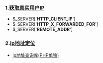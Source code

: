 ### 1.[获取真实用户IP](https://learnku.com/laravel/t/3905/do-you-really-know-ip-how-do-php-get-the-real-user-ip#replies)

- $_SERVER['**HTTP_CLIENT_IP**']
- $_SERVER['**HTTP_X_FORWARDED_FOR**']
- $_SERVER['**REMOTE_ADDR**']

### 2.[ip地址定位](https://github.com/lionsoul2014/ip2region)

- [ip地址查询库(PHP单独)](https://github.com/atzcl/ip2region)